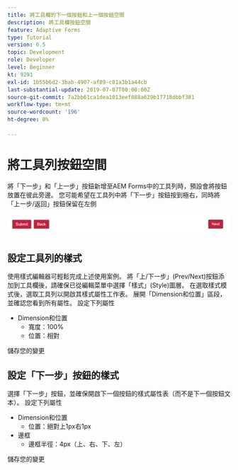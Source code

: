 ```yaml
---
title: 將工具欄的下一個按鈕和上一個按鈕空間
description: 將工具欄按鈕空間
feature: Adaptive Forms
type: Tutorial
version: 6.5
topic: Development
role: Developer
level: Beginner
kt: 9291
exl-id: 1b55b6d2-3bab-4907-af89-c81a3b1a44cb
last-substantial-update: 2019-07-07T00:00:00Z
source-git-commit: 7a2bb61ca1dea1013eef088a629b17718dbbf381
workflow-type: tm+mt
source-wordcount: '196'
ht-degree: 0%

---
```


# 將工具列按鈕空間

將「下一步」和「上一步」按鈕新增至AEM Forms中的工具列時，預設會將按鈕放置在彼此旁邊。 您可能希望在工具列中將「下一步」按鈕按到極右，同時將「上一步/返回」按鈕保留在左側

![工具欄間距](assets/toolbar-spacing.png)


## 設定工具列的樣式

使用樣式編輯器可輕鬆完成上述使用案例。 將「上/下一步」(Prev/Next)按鈕添加到工具欄後，請確保已從編輯菜單中選擇「樣式」(Style)圖層。 在選取樣式模式後，選取工具列以開啟其樣式屬性工作表。 展開「Dimension和位置」區段，並確認您看到所有屬性。 設定下列屬性
* Dimension和位置
   * 寬度：100%
   * 位置：相對

儲存您的變更

## 設定「下一步」按鈕的樣式

選擇「下一步」按鈕，並確保開啟下一個按鈕的樣式屬性表（而不是下一個按鈕文本）。 設定下列屬性
* Dimension和位置
   * 位置：絕對上1px右1px
* 邊框
   * 邊框半徑：4px（上、右、下、左）

儲存您的變更

